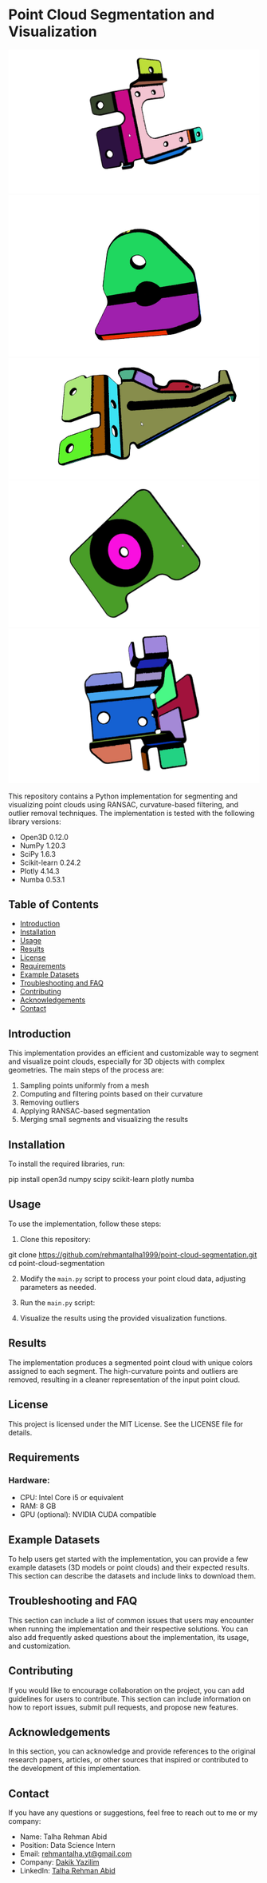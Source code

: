 # Point Cloud Segmentation and Visualization

![results 1](https://raw.githubusercontent.com/rehmantalha1999/part_segmentation/main/results%201.png)
![results 2](https://raw.githubusercontent.com/rehmantalha1999/part_segmentation/main/results%202.png)
![results 3](https://raw.githubusercontent.com/rehmantalha1999/part_segmentation/main/results%203.png)
![results 4](https://raw.githubusercontent.com/rehmantalha1999/part_segmentation/main/results%204.png)
![results 5](https://raw.githubusercontent.com/rehmantalha1999/part_segmentation/main/results%205.png)

This repository contains a Python implementation for segmenting and visualizing point clouds using RANSAC, curvature-based filtering, and outlier removal techniques. The implementation is tested with the following library versions:

- Open3D 0.12.0
- NumPy 1.20.3
- SciPy 1.6.3
- Scikit-learn 0.24.2
- Plotly 4.14.3
- Numba 0.53.1

## Table of Contents

- [Introduction](#introduction)
- [Installation](#installation)
- [Usage](#usage)
- [Results](#results)
- [License](#license)
- [Requirements](#requirements)
- [Example Datasets](#example-datasets)
- [Troubleshooting and FAQ](#troubleshooting-and-faq)
- [Contributing](#contributing)
- [Acknowledgements](#acknowledgements)
- [Contact](#contact)

## Introduction

This implementation provides an efficient and customizable way to segment and visualize point clouds, especially for 3D objects with complex geometries. The main steps of the process are:

1. Sampling points uniformly from a mesh
2. Computing and filtering points based on their curvature
3. Removing outliers
4. Applying RANSAC-based segmentation
5. Merging small segments and visualizing the results

## Installation

To install the required libraries, run:

pip install open3d numpy scipy scikit-learn plotly numba


## Usage

To use the implementation, follow these steps:

1. Clone this repository:

git clone https://github.com/rehmantalha1999/point-cloud-segmentation.git
cd point-cloud-segmentation

2. Modify the `main.py` script to process your point cloud data, adjusting parameters as needed.
3. Run the `main.py` script:

4. Visualize the results using the provided visualization functions.

## Results

The implementation produces a segmented point cloud with unique colors assigned to each segment. The high-curvature points and outliers are removed, resulting in a cleaner representation of the input point cloud.

## License

This project is licensed under the MIT License. See the LICENSE file for details.

## Requirements

### Hardware:

- CPU: Intel Core i5 or equivalent
- RAM: 8 GB
- GPU (optional): NVIDIA CUDA compatible

## Example Datasets

To help users get started with the implementation, you can provide a few example datasets (3D models or point clouds) and their expected results. This section can describe the datasets and include links to download them.

## Troubleshooting and FAQ

This section can include a list of common issues that users may encounter when running the implementation and their respective solutions. You can also add frequently asked questions about the implementation, its usage, and customization.

## Contributing

If you would like to encourage collaboration on the project, you can add guidelines for users to contribute. This section can include information on how to report issues, submit pull requests, and propose new features.

## Acknowledgements

In this section, you can acknowledge and provide references to the original research papers, articles, or other sources that inspired or contributed to the development of this implementation.

## Contact

If you have any questions or suggestions, feel free to reach out to me or my company:

- Name: Talha Rehman Abid
- Position: Data Science Intern
- Email: rehmantalha.yt@gmail.com
- Company: [Dakik Yazilim](https://www.dakikyazilim.com/)
- LinkedIn: [Talha Rehman Abid](https://www.linkedin.com/in/talha-rehman-abid-b46900214/)
